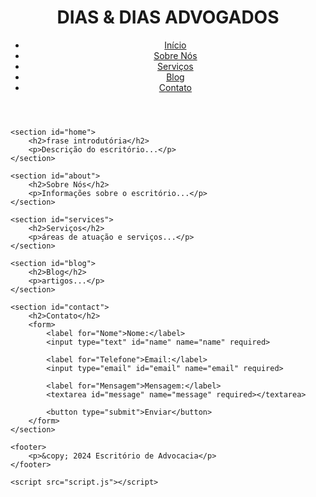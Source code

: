 <!DOCTYPE html>
<html lang="pt-BR">
<head>
    <meta charset="UTF-8">
    <meta name="viewport" content="width=device-width, initial-scale=1.0">
    <title>DIAS & DIAS ADVOGADOS</title>
    <link rel="stylesheet" href="style.css">
</head>
<body>
    <header>
        <h1>DIAS & DIAS ADVOGADOS</h1>
        <nav>
            <ul>
                <li><a href="#home">Início</a></li>
                <li><a href="#about">Sobre Nós</a></li>
                <li><a href="#services">Serviços</a></li>
                <li><a href="#blog">Blog</a></li>
                <li><a href="#contact">Contato</a></li>
            </ul>
        </nav>
    </header>

    <section id="home">
        <h2>frase introdutória</h2>
        <p>Descrição do escritório...</p>
    </section>

    <section id="about">
        <h2>Sobre Nós</h2>
        <p>Informações sobre o escritório...</p>
    </section>

    <section id="services">
        <h2>Serviços</h2>
        <p>áreas de atuação e serviços...</p>
    </section>

    <section id="blog">
        <h2>Blog</h2>
        <p>artigos...</p>
    </section>

    <section id="contact">
        <h2>Contato</h2>
        <form>
            <label for="Nome">Nome:</label>
            <input type="text" id="name" name="name" required>

            <label for="Telefone">Email:</label>
            <input type="email" id="email" name="email" required>

            <label for="Mensagem">Mensagem:</label>
            <textarea id="message" name="message" required></textarea>

            <button type="submit">Enviar</button>
        </form>
    </section>

    <footer>
        <p>&copy; 2024 Escritório de Advocacia</p>
    </footer>

    <script src="script.js"></script>
</body>
</html>
